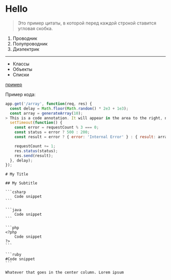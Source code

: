 # Hello

>Это пример цитаты,
>в которой перед каждой строкой
>ставится угловая скобка.

1. Проводник
2. Полупроводник
3. Диэлектрик

***
* Классы
* Объекты
* Списки

[пример](http://example.com/ "Необязательная подсказка")

Пример кода:
```js 
app.get('/array', function(req, res) {
  const delay = Math.floor(Math.random() * 2e3 + 1e3);
  const array = generateArray(10);
> This is a code annotation. It will appear in the area to the right, next to the code samples.
  setTimeout(function() {
    const error = requestCount % 3 === 0;
    const status = error ? 500 : 200;
    const result = error ? { error: 'Internal Error' } : { result: array };

    requestCount += 1;
    res.status(status);
    res.send(result);
  }, delay);
});
```

    # My Title

    ## My Subtitle

    ```csharp
        Code snippet
    ```

    ```java
        Code snippet
    ```

    ```php
    <?php
        Code snippet
    ?>
    ```

    ```ruby
    #Code snippet
    ```

    Whatever that goes in the center column. Lorem ipsum
